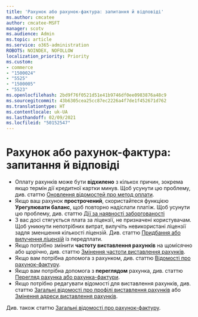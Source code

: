 ```yaml
---
title: 'Рахунок або рахунок-фактура: запитання й відповіді'
ms.author: cmcatee
author: cmcatee-MSFT
manager: scotv
ms.audience: Admin
ms.topic: article
ms.service: o365-administration
ROBOTS: NOINDEX, NOFOLLOW
localization_priority: Priority
ms.custom:
- commerce
- "1500024"
- "5525"
- "1500005"
- "5523"
ms.openlocfilehash: 2bd9f76f0521d51e41b9746df0ee0983876a48c9
ms.sourcegitcommit: 43b6305cea25cc87ec2226a4f7de1f452671d762
ms.translationtype: HT
ms.contentlocale: uk-UA
ms.lasthandoff: 02/09/2021
ms.locfileid: "50152547"
---
```

# <a name="billing-or-invoice-faq"></a>Рахунок або рахунок-фактура: запитання й відповіді

- Оплату рахунків може бути **відхилено** з кількох причин, зокрема якщо термін дії кредитної картки минув. Щоб усунути цю проблему, див. статтю [Оновлення відомостей про метод оплати](https://docs.microsoft.com/microsoft-365/commerce/billing-and-payments/manage-payment-methods#update-payment-method-details).
- Якщо ваш рахунок **прострочений**, скористайтеся функцією **Урегулювати баланс**, щоб повторно надіслати платіж. Щоб усунути цю проблему, див. статтю [Дії за наявності заборгованості](https://docs.microsoft.com/microsoft-365/commerce/billing-and-payments/pay-for-your-subscription#what-if-i-have-an-outstanding-balance)
- З вас досі стягується плата за ліцензії, не призначені користувачам. Щоб уникнути непотрібних витрат, вилучіть невикористані ліцензії задля зменшення кількості ліцензій. Див. статтю [Придбання або вилучення ліцензій](https://docs.microsoft.com/microsoft-365/commerce/licenses/buy-licenses) із передплати.
- Якщо потрібно змінити **частоту виставлення рахунків** на щомісячно або щорічно, див. статтю [Змінення частоти виставлення рахунків](https://docs.microsoft.com/microsoft-365/commerce/billing-and-payments/change-payment-frequency).
- Якщо вам потрібна допомога з рахунком, див. статтю [Відомості про рахунок-фактуру](https://docs.microsoft.com/microsoft-365/commerce/billing-and-payments/understand-your-invoice2).
- Якщо вам потрібна допомога з **переглядом** рахунка, див. статтю [Перегляд рахунка або рахунка-фактури](https://docs.microsoft.com/microsoft-365/commerce/billing-and-payments/view-your-bill-or-invoice).
- Якщо потрібно редагувати відомості для виставлення рахунків, див. статтю [Загальні відомості про профілі виставлення рахунків](https://docs.microsoft.com/microsoft-365/commerce/billing-and-payments/manage-billing-profiles) або [Змінення адреси виставлення рахунків](https://docs.microsoft.com/microsoft-365/commerce/billing-and-payments/change-your-billing-addresses).

Див. також статтю [Загальні відомості про рахунок-фактуру](https://docs.microsoft.com/microsoft-365/commerce/billing-and-payments/understand-your-invoice2).